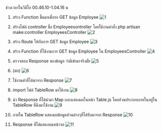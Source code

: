ช่วงเวลาในวิดีโอ 00.46.10-1.04.16 น

1. สร้าง Function ขึ้นมาเพื่อรอ GET ข้อมูล Employee
![1](https://user-images.githubusercontent.com/69668143/164048598-0d0d3fe1-ee4d-4fb4-9a45-215c74c9771b.png)

2. สร้างไฟล์ controller ชื่อ Employeesontroller โดยใช้งานคำสั่ง 
   php artisan make:controller EmployeesController
![2](https://user-images.githubusercontent.com/69668143/164048619-c6fc307a-8828-445f-b0c9-e9b4d8880aef.png)

3. สร้าง Route ให้กับการ GET ข้อมูล Employee
![3](https://user-images.githubusercontent.com/69668143/164048646-f22ce956-e397-47a9-b875-79848c0feb35.png)

4. สร้าง Function ที่ใช้งานการ GET ข้อมูล Employee ใน EmployeesController
![4](https://user-images.githubusercontent.com/69668143/164048664-537b37d5-237e-4619-a61d-5af0f8497d07.png)

5. ตรวจสอบ Response ของข้อมูล ว่ามีเข้ามาจริงมั้ย
![5](https://user-images.githubusercontent.com/69668143/164048697-12952edb-9725-4e00-a791-6783dcebe03e.png)

6. (ต่อ)
![6](https://user-images.githubusercontent.com/69668143/164048722-0d9a6e16-cd72-471b-99a0-66883f1d6085.png)

7. ใช้งานค่่าที่ได้มาจาก Response
![7](https://user-images.githubusercontent.com/69668143/164048763-b78b1321-7137-41b8-9d0e-11b54ed596e0.png)

8. import ไฟล์ TableRow มาใช้งาน
![8](https://user-images.githubusercontent.com/69668143/164048796-f7626801-9e04-404d-8d83-97ed081e355b.png)

9. นำ Response ที่ได้นำมา Map เเละแสดงผลในหน้า Table.js โดยส่วนประกอบภายในอยู่ใน TableRow ที่ดึงมาใช้งาน
![9](https://user-images.githubusercontent.com/69668143/164048840-79cd1d49-7e27-4247-abb1-1ea835b210b6.png)

10. ภายใน TableRow แสดงผลข้อมูลส่วนต่างๆที่ได้รับมาจาก Response
![10](https://user-images.githubusercontent.com/69668143/164048862-d4d84bfa-9001-4360-9ed3-1c6244e347e6.png)

11. Response ที่ได้แสดงบนหน้าจอ
![11](https://user-images.githubusercontent.com/69668143/164048896-97f421b7-d6ca-4c3c-ae61-64648db680ad.png)
